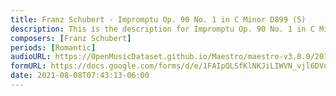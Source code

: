 ```yaml
---
title: Franz Schubert - Impromptu Op. 90 No. 1 in C Minor D899 (5)
description: This is the description for Impromptu Op. 90 No. 1 in C Minor D899 by Franz Schubert
composers: [Franz Schubert]
periods: [Romantic]
audioURL: https://OpenMusicDataset.github.io/Maestro/maestro-v3.0.0/2011/MIDI-Unprocessed_04_R2_2011_MID--AUDIO_R2-D2_02_Track02_wav.midi
formURL: https://docs.google.com/forms/d/e/1FAIpQLSfKlNKJiLIWVN_vjl6DVn1HHR9m0Z6FsmRRpRGVPC38L0U7oA/viewform
date: 2021-08-08T07:43:13-06:00
---
```

